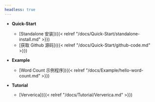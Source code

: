 ```yaml
---
headless: true
---
```




- **Quick-Start**
  - [Standalone 安装]({{< relref "/docs/Quick-Start/standalone-install.md" >}})
  - [获取 Github 源码]({{< relref "/docs/Quick-Start/github-code.md" >}})

- **Example**
  - [Word Count 示例程序]({{< relref "/docs/Example/hello-word-count.md" >}})

- **Tutorial**
  - [Ververica]({{< relref "/docs/Tutorial/Ververica.md" >}})



